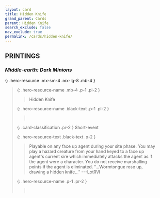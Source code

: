 ```yaml
---
layout: card
title: Hidden Knife
grand_parent: Cards
parent: Hidden Knife
search_exclude: false
nav_exclude: true
permalink: /cards/hidden-knife/
---
```


## PRINTINGS


### _Middle-earth: Dark Minions_

{: .hero-resource .mx-sm-4 .mx-lg-8 .mb-4 }
> {: .hero-resource-name .mb-4 .p-1 .pl-2 }
> > <div class="card-mp"></div>
> > <div class="card-name">Hidden Knife</div>
>
> {: .hero-resource-name .black-text .p-1 .pl-2 }
> > &nbsp;
>
> {: .card-classification .pr-2 }
> Short-event
>
> {: .hero-resource-text .black-text .p-2 }
> > Playable on any face up agent during your site phase. You may play a hazard creature from your hand keyed to a face up agent's current sire which immediately attacks the agent as if the agent were a character. You do not receive marshalling points if the agent is eliminated.  "...Wormtongue rose up, drawing a hidden knife..." ---LotRVI 
> 
> {: .hero-resource-name .p-1 .pr-2 }
> > <div class="card-shield"></div>
> > <div class="card-corruption">&nbsp;</div>
